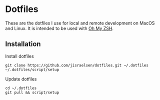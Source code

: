 # Dotfiles

These are the dotfiles I use for local and remote development on MacOS and Linux. It is intended to be used with [Oh My ZSH](https://github.com/robbyrussell/oh-my-zsh).

## Installation

Install dotfiles

```terminal
git clone https://github.com/jisraelsen/dotfiles.git ~/.dotfiles
~/.dotfiles/script/setup
```

Update dotfiles

```terminal
cd ~/.dotfiles
git pull && script/setup
```
